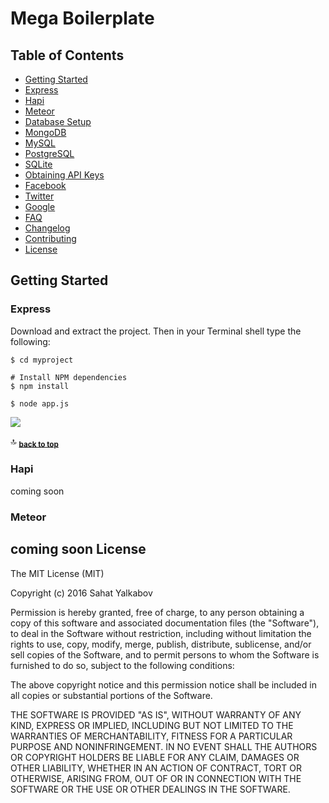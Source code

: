 Mega Boilerplate
==================

Table of Contents
-----------------

- [Getting Started](#getting-started)
 - [Express](#express)
 - [Hapi](#hapi)
 - [Meteor](#meteor)
- [Database Setup](#)
 - [MongoDB](#)
 - [MySQL](#)
 - [PostgreSQL](#)
 - [SQLite](#)
- [Obtaining API Keys](#)
 - [Facebook](#)
 - [Twitter](#)
 - [Google](#)
- [FAQ](#)
- [Changelog](#)
- [Contributing](#)
- [License](#)

Getting Started
---------------

### Express

Download and extract the project. Then in your Terminal shell type the following:

```shell
$ cd myproject

# Install NPM dependencies
$ npm install

$ node app.js
```

![](https://dl.dropboxusercontent.com/u/14131013/npm-install.png)

:top: <sub>[**back to top**](#table-of-contents)</sub>

### Hapi

coming soon

### Meteor

coming soon
License
-------

The MIT License (MIT)

Copyright (c) 2016 Sahat Yalkabov

Permission is hereby granted, free of charge, to any person obtaining a copy of
this software and associated documentation files (the "Software"), to deal in
the Software without restriction, including without limitation the rights to
use, copy, modify, merge, publish, distribute, sublicense, and/or sell copies of
the Software, and to permit persons to whom the Software is furnished to do so,
subject to the following conditions:

The above copyright notice and this permission notice shall be included in all
copies or substantial portions of the Software.

THE SOFTWARE IS PROVIDED "AS IS", WITHOUT WARRANTY OF ANY KIND, EXPRESS OR
IMPLIED, INCLUDING BUT NOT LIMITED TO THE WARRANTIES OF MERCHANTABILITY, FITNESS
FOR A PARTICULAR PURPOSE AND NONINFRINGEMENT. IN NO EVENT SHALL THE AUTHORS OR
COPYRIGHT HOLDERS BE LIABLE FOR ANY CLAIM, DAMAGES OR OTHER LIABILITY, WHETHER
IN AN ACTION OF CONTRACT, TORT OR OTHERWISE, ARISING FROM, OUT OF OR IN
CONNECTION WITH THE SOFTWARE OR THE USE OR OTHER DEALINGS IN THE SOFTWARE.
